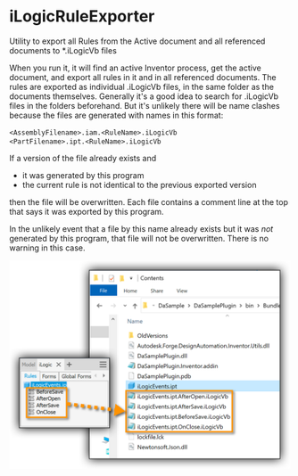 # iLogicRuleExporter
Utility to export all Rules from the Active document and all referenced documents to *.iLogicVb files

When you run it, it will find an active Inventor process, get the active document, and export all rules in it and in all referenced documents. The rules are exported as individual .iLogicVb files, in the same folder as the documents themselves. Generally it's a good idea to search for .iLogicVb files in the folders beforehand. But it's unlikely there will be name clashes because the files are generated with names in this format:
```
<AssemblyFilename>.iam.<RuleName>.iLogicVb
<PartFilename>.ipt.<RuleName>.iLogicVb
```

If a version of the file already exists and 
- it was generated by this program
- the current rule is not identical to the previous exported version

then the file will be overwritten.
Each file contains a comment line at the top that says it was exported by this program.

In the unlikely event that a file by this name already exists but it was *not* generated by this program, that file will not be overwritten. There is no warning in this case.

![iLogic Rule Exporter in action](iLogicRuleExporter.png)
